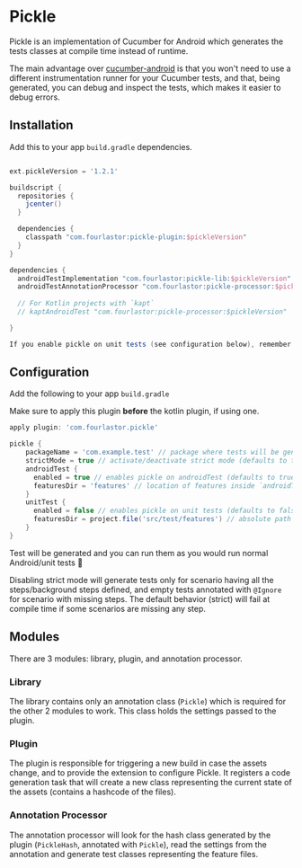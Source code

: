 # Pickle

Pickle is an implementation of Cucumber for Android which generates the tests classes at compile time instead of runtime.

The main advantage over [cucumber-android](https://github.com/cucumber/cucumber-android) is that you won't need to use a different instrumentation runner for your Cucumber tests, and that, being generated, you can debug and inspect the tests, which makes it easier to debug errors.

## Installation

Add this to your app `build.gradle` dependencies.

```gradle

ext.pickleVersion = '1.2.1'

buildscript {
  repositories {
    jcenter()
  }

  dependencies {
    classpath "com.fourlastor:pickle-plugin:$pickleVersion"
  }
}

dependencies {
  androidTestImplementation "com.fourlastor:pickle-lib:$pickleVersion"
  androidTestAnnotationProcessor "com.fourlastor:pickle-processor:$pickleVersion"
  
  // For Kotlin projects with `kapt`
  // kaptAndroidTest "com.fourlastor:pickle-processor:$pickleVersion"

}

If you enable pickle on unit tests (see configuration below), remember to apply the annotation processor on your test variant!

```

## Configuration

Add the following to your app `build.gradle`

Make sure to apply this plugin **before** the kotlin plugin, if using one. 

```gradle
apply plugin: 'com.fourlastor.pickle'

pickle {
    packageName = 'com.example.test' // package where tests will be generated
    strictMode = true // activate/deactivate strict mode (defaults to true)
    androidTest {
      enabled = true // enables pickle on androidTest (defaults to true)
      featuresDir = 'features' // location of features inside `androidTest/src/assets`
    }
    unitTest {
      enabled = false // enables pickle on unit tests (defaults to false)
      featuresDir = project.file('src/test/features') // absolute path to location of feature files for unit tests
    }
}
```

Test will be generated and you can run them as you would run normal Android/unit tests :tada:

Disabling strict mode will generate tests only for scenario having all the steps/background steps defined, and empty tests annotated with `@Ignore` for scenario with missing steps. The default behavior (strict) will fail at compile time if some scenarios are missing any step.

## Modules

There are 3 modules: library, plugin, and annotation processor.

### Library

The library contains only an annotation class (`Pickle`) which is required for the other 2 modules to work. This class holds the settings passed to the plugin.

### Plugin

The plugin is responsible for triggering a new build in case the assets change, and to provide the extension to configure Pickle. It registers a code generation task that will create a new class representing the current state of the assets (contains a hashcode of the files).

### Annotation Processor

The annotation processor will look for the hash class generated by the plugin (`PickleHash`, annotated with `Pickle`), read the settings from the annotation and generate test classes representing the feature files.

